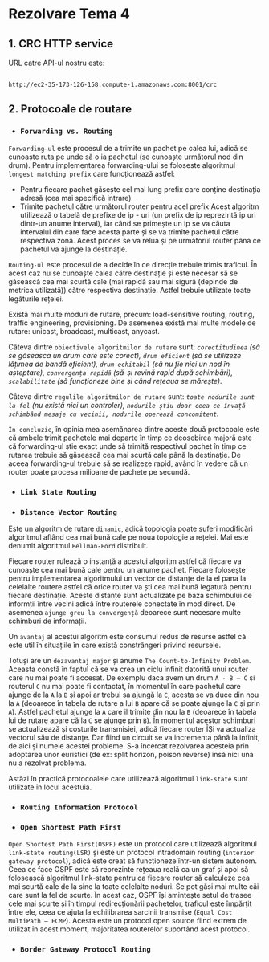 # Rezolvare Tema 4

## 1. CRC HTTP service
URL catre API-ul nostru este:
```

http://ec2-35-173-126-158.compute-1.amazonaws.com:8001/crc
```

## 2. Protocoale de routare

- ### **`Forwarding vs. Routing`**


`Forwarding–ul` este procesul de a trimite un pachet pe calea lui, adică se cunoaște ruta pe unde să o ia pachetul (se cunoaște următorul nod din drum). Pentru implementarea forwarding-ului se foloseste algoritmul `longest matching prefix` care funcționează astfel: 
-	Pentru fiecare pachet găsește cel mai lung prefix care conține destinația adresă (cea mai specifică intrare)
-	Trimite pachetul către următorul router pentru acel prefix
Acest algoritm utilizează o tabelă de prefixe de ip - uri (un prefix de ip reprezintă ip uri dintr-un anume interval), iar când se primește un ip se va căuta intervalul din care face acesta parte și se va trimite pachetul către respectiva zonă. Acest proces se va relua și pe următorul router pâna ce pachetul va ajunge la destinație.

`Routing-ul` este procesul de a decide în ce direcție trebuie trimis traficul. În acest caz nu se cunoaște calea către destinație și este necesar să se găsească cea mai scurtă cale (mai rapidă sau mai sigură (depinde de metrica utilizată)) către respectiva destinație. Astfel trebuie utilizate toate legăturile rețelei.

Există mai multe moduri de rutare, precum: load-sensitive routing, routing, traffic engineering, provisioning.
De asemenea există mai multe modele de rutare: unicast, broadcast, multicast, anycast.

Câteva dintre `obiectivele algoritmilor de rutare` sunt: *`corectitudinea` (să se găseasca un drum care este corect), `drum eficient` (să se utilizeze lățimea de bandă eficient), `drum echitabil` (să nu fie nici un nod în așteptare), `convergența rapidă` (să-și revină rapid după schimbări), `scalabilitate` (să funcționeze bine și când rețeaua se mărește)*.

Câteva dintre `regulile algoritmilor de rutare` sunt: *`toate nodurile sunt la fel` (nu există nici un controler), `nodurile știu doar ceea ce învață schimbând mesaje cu vecinii, nodurile operează concomitent`.*

`În concluzie`, în opinia mea asemănarea dintre aceste două protocoale este că ambele trimit pachetele mai departe în timp ce deosebirea majoră este că forwarding-ul știe exact unde să trimită respectivul pachet în timp ce rutarea trebuie să găsească cea mai scurtă cale până la destinație. De aceea forwarding-ul trebuie să se realizeze rapid, având în vedere că un router poate procesa milioane de pachete pe secundă.

- ### **`Link State Routing`**



- ### **`Distance Vector Routing`**

Este un algoritm de rutare `dinamic`, adică topologia poate suferi modificări algoritmul aflând cea mai bună cale pe noua topologie a rețelei. Mai este denumit algoritmul `Bellman-Ford` distribuit. 

Fiecare router rulează o instanță a acestui algoritm astfel că fiecare va cunoaște cea mai bună cale pentru un anume pachet. Fiecare folosește pentru implementarea algoritmului un vector de distanțe de la el pana la celelalte routere astfel că orice router va ști cea mai bună legatură pentru fiecare destinație. Aceste distanțe sunt actualizate pe baza schimbului de informții între vecini adică între routerele conectate în mod direct. De asemenea `ajunge greu la convergență` deoarece sunt necesare multe schimburi de informații.

Un `avantaj` al acestui algoritm este consumul redus de resurse astfel că este util în situațiile  în care există constrângeri privind resursele.

Totuși are un `dezavantaj major` și anume `The Count-to-Infinity Problem`. Aceasta constă în faptul că se va crea un ciclu infinit datorită unui router care nu mai poate fi accesat. De exemplu daca avem un drum `A - B – C` și routerul `C` nu mai poate fi contactat, în momentul în care pachetul care ajunge de la `A` la `B` și apoi ar trebui sa ajungă la `C`, acesta se va duce din nou la `A` (deoarece în tabela de rutare a lui `B` apare că se poate ajunge la `C` și prin `A`). Astfel pachetul ajunge la `A` care il trimite din nou la `B` (deoarece în tabela lui de rutare apare că la `C` se ajunge prin `B`). În momentul acestor schimburi se actualizează și costurile transmisiei, adică fiecare router ÎȘi va actualiza vectorul său de distanțe. Dar fiind un circuit se va incrementa până la infinit, de aici și numele acestei probleme.
S-a încercat rezolvarea acesteia prin adoptarea unor euristici (de ex: split horizon, poison reverse) însă nici una nu a rezolvat problema. 

Astăzi în practică protocoalele care utilizează algoritmul `link-state` sunt utilizate în locul acestuia.



- ### **`Routing Information Protocol`**

- ### **`Open Shortest Path First`**

`Open Shortest Path First(OSPF)` este un protocol care utilizează algoritmul `link-state routing(LSR)` și este un protocol intradomain routing (`interior gateway protocol`), adică este creat să funcționeze într-un sistem autonom. Ceea ce face OSPF este să reprezinte rețeaua reală ca un graf și apoi să folosească algoritmul link-state pentru ca fiecare router să calculeze cea mai scurtă cale de la sine la toate celelalte noduri. Se pot găsi mai multe căi care sunt la fel de scurte. În acest caz, OSPF își amintește setul de trasee cele mai scurte și în timpul redirecționării pachetelor, traficul este împărțit între ele, ceea ce ajuta la echilibrarea sarcinii transmise (`Equal Cost MultiPath – ECMP`).
Acesta este un protocol open source fiind extrem de utilizat în acest moment, majoritatea routerelor suportând acest protocol.


- ### **`Border Gateway Protocol Routing`**
